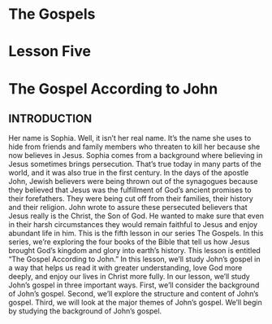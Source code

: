 # The Gospels
# Lesson Five
# The Gospel According to John

## INTRODUCTION

Her name is Sophia. Well, it isn’t her real name. It’s the name she uses to hide from friends and family members who threaten to kill her because she now believes in Jesus. Sophia comes from a background where believing in Jesus sometimes brings persecution. That’s true today in many parts of the world, and it was also true in the first century. In the days of the apostle John, Jewish believers were being thrown out of the synagogues because they believed that Jesus was the fulfillment of God’s ancient promises to their forefathers. They were being cut off from their families, their history and their religion. John wrote to assure these persecuted believers that Jesus really is the Christ, the Son of God. He wanted to make sure that even in their harsh circumstances they would remain faithful to Jesus and enjoy abundant life in him. 
This is the fifth lesson in our series The Gospels. In this series, we’re exploring the four books of the Bible that tell us how Jesus brought God’s kingdom and glory into earth’s history. This lesson is entitled “The Gospel According to John.” In this lesson, we’ll study John’s gospel in a way that helps us read it with greater understanding, love God more deeply, and enjoy our lives in Christ more fully. 
In our lesson, we’ll study John’s gospel in three important ways. First, we’ll consider the background of John’s gospel. Second, we’ll explore the structure and content of John’s gospel. Third, we will look at the major themes of John’s gospel. We’ll begin by studying the background of John’s gospel.

